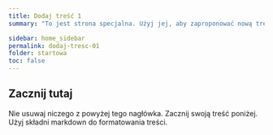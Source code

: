 ```yaml
---
title: Dodaj treść 1
summary: "To jest strona specjalna. Użyj jej, aby zaproponować nową treść. Po prostu naciśnij przycisk Popraw mnie, dodaj proponowany materiał i zapisz"

sidebar: home_sidebar
permalink: dodaj-tresc-01
folder: startowa
toc: false
---
```


## Zacznij tutaj
Nie usuwaj niczego z powyżej tego nagłówka. Zacznij swoją treść poniżej. Użyj składni markdown do formatowania treści.


   





